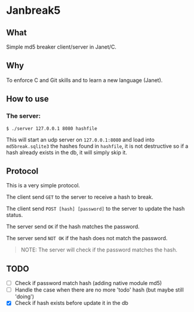 # Janbreak5

## What

Simple md5 breaker client/server in Janet/C.

## Why

To enforce C and Git skills and to learn a new language (Janet).

## How to use

### The server:

```
$ ./server 127.0.0.1 8080 hashfile
```

This will start an udp server on `127.0.0.1:8080` and load into `md5break.sqlite3`
the hashes found in `hashfile`, it is not destructive so if a hash already exists in the db, it will simply skip it.

## Protocol

This is a very simple protocol.

The client send `GET` to the server to receive a hash to break.

The client send `POST [hash] [password]` to the server to update the hash status.

The server send `OK` if the hash matches the password.

The server send `NOT OK` if the hash does not match the password.

> NOTE: The server will check if the password matches the hash.

## TODO

- [ ] Check if password match hash (adding native module md5)
- [ ] Handle the case when there are no more 'todo' hash (but maybe still 'doing')
- [X] Check if hash exists before update it in the db
